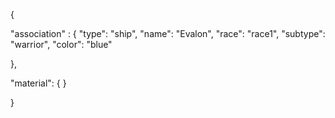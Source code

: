 {

"association" : {
"type": "ship",
"name": "Evalon",
"race": "race1",
"subtype": "warrior",
"color": "blue"

},

"material": {
}
 
}
 
